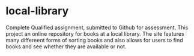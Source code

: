 # local-library
Complete Qualified assignment, submitted to Github for assessment. 
This project an online repository for books at a local library. The site features many differeent forms of sorting books and also allows for users to find books and see whether they are available or not.
